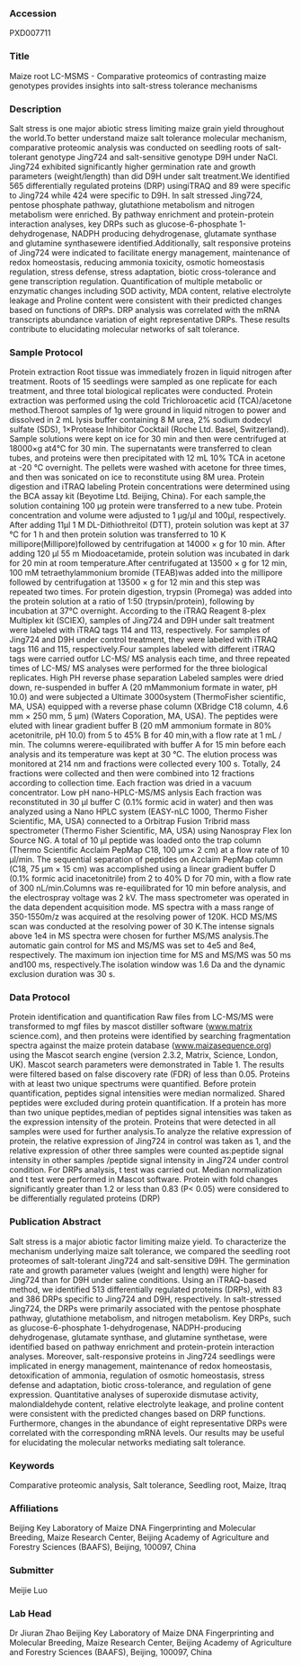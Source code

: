 ### Accession
PXD007711

### Title
Maize root LC-MSMS -  Comparative proteomics of contrasting maize genotypes provides insights into salt-stress tolerance mechanisms

### Description
Salt stress is one major abiotic stress limiting maize grain yield throughout the world.To better understand maize salt tolerance molecular mechanism, comparative proteomic analysis was conducted on seedling roots of salt-tolerant genotype Jing724 and salt-sensitive genotype D9H under NaCl. Jing724 exhibited significantly higher germination rate and growth parameters (weight/length) than did D9H under salt treatment.We identified 565 differentially regulated proteins (DRP) usingiTRAQ and 89 were specific to Jing724 while 424 were specific to D9H. In salt stressed Jing724, pentose phosphate pathway, glutathione metabolism and nitrogen metabolism were enriched. By pathway enrichment and protein-protein interaction analyses, key DRPs such as glucose-6-phosphate 1-dehydrogenase, NADPH producing dehydrogenase, glutamate synthase and glutamine synthasewere identified.Additionally, salt responsive proteins of Jing724 were indicated to facilitate energy management, maintenance of redox homeostasis, reducing ammonia toxicity, osmotic homeostasis regulation, stress defense, stress adaptation, biotic cross-tolerance and gene transcription regulation. Quantification of multiple metabolic or enzymatic changes including SOD activity, MDA content, relative electrolyte leakage and Proline content were consistent with their predicted changes based on functions of DRPs. DRP analysis was correlated with the mRNA transcripts abundance variation of eight representative DRPs. These results contribute to elucidating molecular networks of salt tolerance.

### Sample Protocol
Protein extraction Root tissue was immediately frozen in liquid nitrogen after treatment. Roots of 15 seedlings were sampled as one replicate for each treatment, and three total biological replicates were conducted. Protein extraction was performed using the cold Trichloroacetic acid (TCA)/acetone method.Theroot samples of 1g were ground in liquid nitrogen to power and dissolved in 2 mL lysis buffer containing 8 M urea, 2% sodium dodecyl sulfate (SDS), 1×Protease Inhibitor Cocktail (Roche Ltd. Basel, Switzerland). Sample solutions were kept on ice for 30 min and then were centrifuged at 18000×g at4℃ for 30 min. The supernatants were transferred to clean tubes, and proteins were then precipitated with 12 mL 10% TCA in acetone at -20 ℃ overnight. The pellets were washed with acetone for three times, and then was sonicated on ice to reconstitute using 8M urea. Protein digestion and iTRAQ labeling Protein concentrations were determined using the BCA assay kit (Beyotime Ltd. Beijing, China). For each sample,the solution containing 100 μg protein were transferred to a new tube. Protein concentration and volume were adjusted to 1 μg/μl and 100μl, respectively. After adding 11μl 1 M DL-Dithiothreitol (DTT), protein solution was kept at 37 ℃ for 1 h and then protein solution was transferred to 10 K millipore(Millipore)followed by centrifugation at 14000 × g for 10 min. After adding 120 μl 55 m Miodoacetamide, protein solution was incubated in dark for 20 min at room temperature.After centrifugated at 13500 × g for 12 min, 100 mM tetraethylammonium bromide (TEAB)was added into the millipore followed by centrifugation at 13500 × g for 12 min and this step was repeated two times. For protein digestion, trypsin (Promega) was added into the protein solution at a ratio of 1:50 (trypsin/protein), following by incubation at 37℃ overnight. According to the iTRAQ Reagent 8-plex Multiplex kit (SCIEX), samples of Jing724 and D9H under salt treatment were labeled with iTRAQ tags 114 and 113, respectively. For samples of Jing724 and D9H under control treatment, they were labeled with iTRAQ tags 116 and 115, respectively.Four samples labeled with different iTRAQ tags were carried outfor LC-MS/ MS analysis each time, and three repeated times of LC-MS/ MS analyses were performed for the three biological replicates. High PH reverse phase separation Labeled samples were dried down, re-suspended in buffer A (20 mMammonium formate in water, pH 10.0) and were subjected a Ultimate 3000system (ThermoFisher scientific, MA, USA) equipped with a reverse phase column (XBridge C18 column, 4.6 mm × 250 mm, 5 μm) (Waters Coporation, MA, USA). The peptides were eluted with linear gradient buffer B (20 mM ammonium formate in 80% acetonitrile, pH 10.0) from 5 to 45% B for 40 min,with a flow rate at 1 mL / min. The columns werere-equilibrated with buffer A for 15 min before each analysis and its temperature was kept at 30 ℃. The elution process was monitored at 214 nm and fractions were collected every 100 s. Totally, 24 fractions were collected and then were combined into 12 fractions according to collection time. Each fraction was dried in a vacuum concentrator. Low pH nano-HPLC-MS/MS anlysis Each fraction was reconstituted in 30 μl buffer C (0.1% formic acid in water) and then was analyzed using a Nano HPLC system (EASY-nLC 1000, Thermo Fisher Scientific, MA, USA) connected to a Orbitrap Fusion Tribrid mass spectrometer (Thermo Fisher Scientific, MA, USA) using Nanospray Flex Ion Source NG.  A total of 10 μl peptide was loaded onto the trap column (Thermo Scientific Acclaim PepMap C18, 100 μm× 2 cm) at a flow rate of 10 μl/min. The sequential separation of peptides on Acclaim PepMap column (C18, 75 μm × 15 cm) was accomplished using a linear gradient buffer D (0.1% formic acid inacetonitrile) from 2 to 40% D for 70 min, with a flow rate of 300 nL/min.Columns was re-equilibrated for 10 min before analysis, and the electrospray voltage was 2 kV.   The mass spectrometer was operated in the data dependent acquisition mode. MS spectra with a mass range of 350-1550m/z was acquired at the resolving power of 120K. HCD MS/MS scan was conducted at the resolving power of 30 K.The intense signals above 1e4 in MS spectra were chosen for further MS/MS analysis.The automatic gain control for MS and MS/MS was set to 4e5 and 8e4, respectively. The maximum ion injection time for MS and MS/MS was 50 ms and100 ms, respectively.The isolation window was 1.6 Da and the dynamic exclusion duration was 30 s.

### Data Protocol
Protein identification and quantification Raw files from LC-MS/MS were transformed to mgf files by mascot distiller software (www.matrix science.com), and then proteins were identified by searching fragmentation spectra against the maize protein database (www.maizasequence.org) using the Mascot search engine (version 2.3.2, Matrix, Science, London, UK). Mascot search parameters were demonstrated in Table 1. The results were filtered based on false discovery rate (FDR) of less than 0.05. Proteins with at least two unique spectrums were quantified. Before protein quantification, peptides signal intensities were median normalized. Shared peptides were excluded during protein quantification. If a protein has more than two unique peptides,median of peptides signal intensities was taken as the expression intensity of the protein. Proteins that were detected in all samples were used for further analysis.To analyze the relative expression of protein, the relative expression of Jing724 in control was taken as 1, and the relative expression of other three samples were counted as:peptide signal intensity in other samples /peptide signal intensity in Jing724 under control condition. For DRPs analysis, t test was carried out. Median normalization and t test were performed in Mascot software. Protein with fold changes significantly greater than 1.2 or less than 0.83 (P< 0.05) were considered to be differentially regulated proteins (DRP)

### Publication Abstract
Salt stress is a major abiotic factor limiting maize yield. To characterize the mechanism underlying maize salt tolerance, we compared the seedling root proteomes of salt-tolerant Jing724 and salt-sensitive D9H. The germination rate and growth parameter values (weight and length) were higher for Jing724 than for D9H under saline conditions. Using an iTRAQ-based method, we identified 513 differentially regulated proteins (DRPs), with 83 and 386 DRPs specific to Jing724 and D9H, respectively. In salt-stressed Jing724, the DRPs were primarily associated with the pentose phosphate pathway, glutathione metabolism, and nitrogen metabolism. Key DRPs, such as glucose-6-phosphate 1-dehydrogenase, NADPH-producing dehydrogenase, glutamate synthase, and glutamine synthetase, were identified based on pathway enrichment and protein-protein interaction analyses. Moreover, salt-responsive proteins in Jing724 seedlings were implicated in energy management, maintenance of redox homeostasis, detoxification of ammonia, regulation of osmotic homeostasis, stress defense and adaptation, biotic cross-tolerance, and regulation of gene expression. Quantitative analyses of superoxide dismutase activity, malondialdehyde content, relative electrolyte leakage, and proline content were consistent with the predicted changes based on DRP functions. Furthermore, changes in the abundance of eight representative DRPs were correlated with the corresponding mRNA levels. Our results may be useful for elucidating the molecular networks mediating salt tolerance.

### Keywords
Comparative proteomic analysis, Salt tolerance, Seedling root, Maize, Itraq

### Affiliations
Beijing Key Laboratory of Maize DNA Fingerprinting and Molecular Breeding, Maize Research Center, Beijing Academy of Agriculture and Forestry Sciences (BAAFS), Beijing, 100097, China

### Submitter
Meijie Luo

### Lab Head
Dr Jiuran Zhao
Beijing Key Laboratory of Maize DNA Fingerprinting and Molecular Breeding, Maize Research Center, Beijing Academy of Agriculture and Forestry Sciences (BAAFS), Beijing, 100097, China


